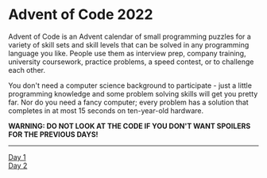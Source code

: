 ﻿# **Advent of Code 2022**

Advent of Code is an Advent calendar of small programming puzzles for a variety of skill sets and skill levels that can be solved in any programming language you like. People use them as interview prep, company training, university coursework, practice problems, a speed contest, or to challenge each other.

You don't need a computer science background to participate - just a little programming knowledge and some problem solving skills will get you pretty far. Nor do you need a fancy computer; every problem has a solution that completes in at most 15 seconds on ten-year-old hardware.

**WARNING: DO NOT LOOK AT THE CODE IF YOU DON'T WANT SPOILERS FOR THE PREVIOUS DAYS!**
___

[Day 1](https://github.com/thehairy/Advent-of-Code-2022/tree/main/Day%201)  
[Day 2](https://github.com/thehairy/Advent-of-Code-2022/tree/main/Day%202)  
